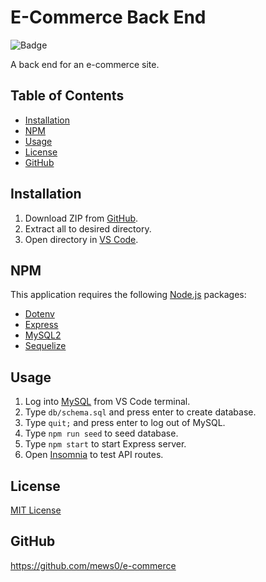 # E-Commerce Back End
  
![Badge](https://img.shields.io/badge/license-MIT%20License-blue)

A back end for an e-commerce site.

## Table of Contents

* [Installation](#installation)
* [NPM](#npm)
* [Usage](#usage)
* [License](#license)
* [GitHub](#github)

## Installation
1. Download ZIP from [GitHub](https://github.com/mews0/e-commerce).
2. Extract all to desired directory.
3. Open directory in [VS Code](https://code.visualstudio.com/download).

## NPM
This application requires the following [Node.js](https://nodejs.org/en/) packages:
* [Dotenv](https://www.npmjs.com/package/dotenv)
* [Express](https://www.npmjs.com/package/express)
* [MySQL2](https://www.npmjs.com/package/mysql2)
* [Sequelize](https://www.npmjs.com/package/sequelize)

## Usage
1. Log into [MySQL](https://www.mysql.com/downloads/) from VS Code terminal.
2. Type `db/schema.sql` and press enter to create database.
3. Type `quit;` and press enter to log out of MySQL.
4. Type `npm run seed` to seed database.
5. Type `npm start` to start Express server.
6. Open [Insomnia](https://insomnia.rest/download) to test API routes.

## License
[MIT License](https://github.com/git/git-scm.com/blob/main/MIT-LICENSE.txt)

## GitHub
https://github.com/mews0/e-commerce